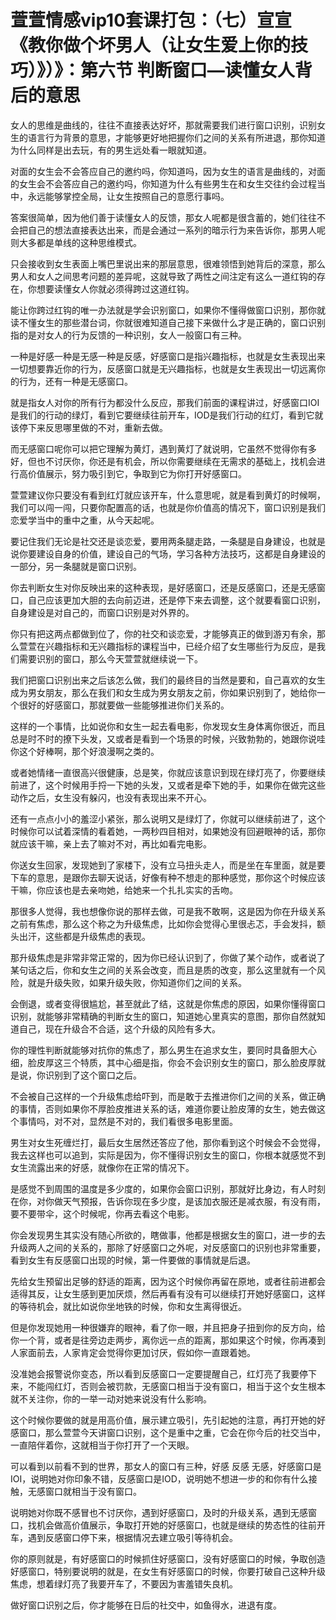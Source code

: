# 萱萱情感vip10套课打包：（七）宣宣《教你做个坏男人（让女生爱上你的技巧）》）》：第六节 判断窗口—读懂女人背后的意思

女人的思维是曲线的，往往不直接表达好坏，那就需要我们进行窗口识别，识别女生的语言行为背景的意思，才能够更好地把握你们之间的关系有所进退，那你知道为什么同样是出去玩，有的男生远处看一眼就知道。

对面的女生会不会答应自己的邀约吗，你知道吗，因为女生的语言是曲线的，对面的女生会不会答应自己的邀约吗，你知道为什么有些男生在和女生交往约会过程当中，永远能够掌控全局，让女生按照自己的意愿行事吗。

答案很简单，因为他们善于读懂女人的反馈，那女人呢都是很含蓄的，她们往往不会把自己的想法直接表达出来，而是会通过一系列的暗示行为来告诉你，那男人呢则大多都是单线的这种思维模式。

只会接收到女生表面上嘴巴里说出来的那层意思，很难领悟到她背后的深意，那么男人和女人之间思考问题的差异呢，这就导致了两性之间注定有这么一道红钩的存在，你想要读懂女人你就必须得跨过这道红钩。

能让你跨过红钩的唯一办法就是学会识别窗口，如果你不懂得做窗口识别，那你就读不懂女生的那些潜台词，你就很难知道自己接下来做什么才是正确的，窗口识别指的是对女人的行为反馈的一种识别，女人一般窗口有三种。

一种是好感一种是无感一种是反感，好感窗口是指兴趣指标，也就是女生表现出来一切想要靠近你的行为，反感窗口就是无兴趣指标，也就是女生表现出一切远离你的行为，还有一种是无感窗口。

就是指女人对你的所有行为都没什么反应，那我们前面的课程讲过，好感窗口IOI是我们的行动的绿灯，看到它要继续往前开车，IOD是我们行动的红灯，看到它就该停下来反思哪里做的不对，重新去做。

而无感窗口呢你可以把它理解为黄灯，遇到黄灯了就说明，它虽然不觉得你有多好，但也不讨厌你，你还是有机会，所以你需要继续在无需求的基础上，找机会进行高价值展示，努力吸引到它，争取到它为你打开好感窗口。

萱萱建议你只要没有看到红灯就应该开车，什么意思呢，就是看到黄灯的时候啊，我们可以闯一闯，只要你配置高的话，也就是你价值高的情况下，窗口识别是我们恋爱学当中的重中之重，从今天起呢。

要记住我们无论是社交还是谈恋爱，要用两条腿走路，一条腿是自身建设，也就是说你要建设自身的价值，建设自己的气场，学习各种方法技巧，这都是自身建设的一部分，另一条腿就是窗口识别。

你去判断女生对你反映出来的这种表现，是好感窗口，还是反感窗口，还是无感窗口，自己应该更加大胆的去向前迈进，还是停下来去调整，这个就要看窗口识别，自身建设是对自己的，而窗口识别是对外界的。

你只有把这两点都做到位了，你的社交和谈恋爱，才能够真正的做到游刃有余，那么萱萱在兴趣指标和无兴趣指标的课程当中，已经介绍了女生哪些行为反应，是我们需要识别的窗口，那么今天萱萱就继续说一下。

我们把窗口识别出来之后该怎么做，我们的最终目的当然是要和，自己喜欢的女生成为男女朋友，那么在我们和女生成为男女朋友之前，你如果识别到了，她给你一个很好的好感窗口，那就要做一些能够推进你们关系的。

这样的一个事情，比如说你和女生一起去看电影，你发现女生身体离你很近，而且总是时不时的撩下头发，又或者是看到一个场景的时候，兴致勃勃的，她跟你说哇你这个好棒啊，那个好浪漫啊之类的。

或者她情绪一直很高兴很健康，总是笑，你就应该意识到现在绿灯亮了，你要继续前进了，这个时候用手捋一下她的头发，又或者是牵下她的手，如果你在做完这些动作之后，女生没有躲闪，也没有表现出来不开心。

还有一点点小小的羞涩小紧张，那么说明又是绿灯了，你就可以继续前进了，这个时候你可以试着深情的看着她，一两秒四目相对，如果她没有回避眼神的话，那你就应该干嘛，亲上去了嘛对不对，再比如看完电影。

你送女生回家，发现她到了家楼下，没有立马扭头走人，而是坐在车里面，就是要下车的意思，是跟你去聊天说话，好像有种不想走的那种感觉，那你这个时候应该干嘛，你应该也是去亲吻她，给她来一个扎扎实实的舌吻。

那很多人觉得，我也想像你说的那样去做，可是我不敢啊，这是因为你在升级关系之前有焦虑，那么这个称之为升级焦虑，比如你会觉得心里很忐忑，手会发抖，额头出汗，这些都是升级焦虑的表现。

那升级焦虑是非常非常正常的，因为你已经认识到了，你做了某个动作，或者说了某句话之后，你和女生之间的关系会改变，而且是质的改变，那么这里就有一个风险，就是升级失败，如果升级失败，你知道你们之间的关系。

会倒退，或者变得很尴尬，甚至就此了结，这就是你焦虑的原因，如果你懂得窗口识别，就能够非常精确的判断女生的窗口，知道她心里真实的意图，那你自然就知道自己，现在升级合不合适，这个升级的风险有多大。

你的理性判断就能够对抗你的焦虑了，那么男生在追求女生，要同时具备胆大心细，脸皮厚这三个特质，其中心细是指，你会不会识别女生的窗口，那么脸皮厚就是说，你识别到了这个窗口之后。

不会被自己这样的一个升级焦虑给吓到，而是敢于去推进你们之间的关系，做正确的事情，否则如果你不厚脸皮推进关系的话，难道你要让脸皮薄的女生，她去做这个事情吗，对不对，显然是不对的，我们看很多电影里面。

男生对女生死缠烂打，最后女生居然还答应了他，那你看到这个时候会不会觉得，我去这样也可以追到，实际是因为，你不懂得识别女生的窗口，你根本就感觉不到女生流露出来的好感，就像你在正常的情况下。

是感觉不到周围的温度是多少度的，如果你会窗口识别，那就好比身边，有人时刻在你，对你做天气预报，告诉你现在多少度，是该加衣服还是减衣服，有没有雨，要不要带伞，这个时候呢，你再去看这个电影。

你会发现男生其实没有随心所欲的，瞎做事，他都是根据女生的窗口，进一步的去升级两人之间的关系的，那除了好感窗口之外呢，对反感窗口的识别也非常重要，看到女生有反感窗口出现的时候，第一件要做的事情就是后退。

先给女生预留出足够的舒适的距离，因为这个时候你再留在原地，或者往前进都会适得其反，让女生感到更加厌烦，然后再看有没有可以继续打开她好感窗口，这样的等待机会，就比如说你坐地铁的时候，你和女生离得很近。

但是你发现她用一种很嫌弃的眼神，看了你一眼，并且把身子扭到你的反方向，给你一个背，或者是往旁边走两步，离你远一点的距离，那如果这个时候，你再凑到人家面前去，人家肯定会觉得你更加讨厌，假如你一直跟着她。

没准她会报警说你变态，所以看到反感窗口一定要提醒自己，红灯亮了我要停下来，不能闯红灯，否则会被罚款，无感窗口相当于没有窗口，相当于这个女生根本就不关注你，你的一举一动对她来说没有什么影响。

这个时候你要做的就是用高价值，展示建立吸引，先引起她的注意，再打开她的好感窗口，那么萱萱今天讲窗口识别，这个是重中之重，它会在你今后的社交当中，一直陪伴着你，这就相当于你打开了一个天眼。

可以看到以前看不到的世界，那女人的窗口有三种，好感 反感 无感，好感窗口是IOI，说明她对你印象不错，反感窗口是IOD，说明她不想进一步的和你有什么接触，无感窗口就相当于没有窗口。

说明她对你既不感冒也不讨厌你，遇到好感窗口，及时的升级关系，遇到无感窗口，找机会做高价值展示，争取打开她的好感窗口，也就是继续的势态性的往前开车，遇到反感窗口停下来，根据情况去建立吸引等待机会。

你的原则就是，有好感窗口的时候抓住好感窗口，没有好感窗口的时候，争取创造好感窗口，特别要说明的就是，在女生有好感窗口的时候，你要打破自己这种升级焦虑，想着绿灯亮了我要开车了，不要因为害羞错失良机。

做好窗口识别之后，你才能够在日后的社交中，如鱼得水，进退有度。